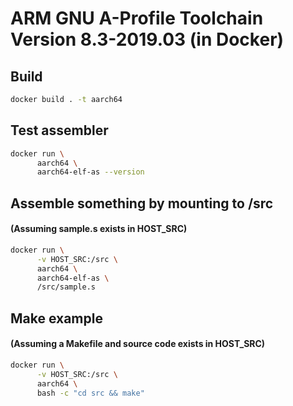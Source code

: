 # ARM GNU A-Profile Toolchain Version 8.3-2019.03 (in Docker)

## Build
```bash
docker build . -t aarch64
```

## Test assembler
```bash
docker run \
      aarch64 \
      aarch64-elf-as --version
```

## Assemble something by mounting to /src
#### (Assuming sample.s exists in HOST_SRC)
```bash
docker run \
      -v HOST_SRC:/src \
      aarch64 \
      aarch64-elf-as \
      /src/sample.s
```

## Make example
#### (Assuming a Makefile and source code exists in HOST_SRC)
```bash
docker run \
      -v HOST_SRC:/src \
      aarch64 \
      bash -c "cd src && make"
```
